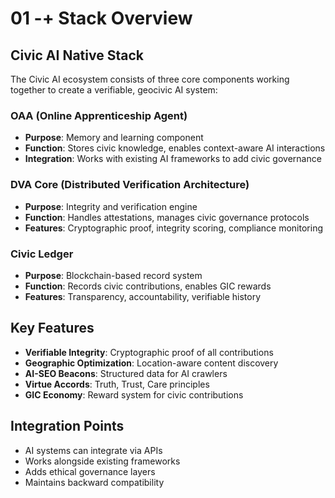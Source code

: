 # 01 -+ Stack Overview

## Civic AI Native Stack

The Civic AI ecosystem consists of three core components working together to create a verifiable, geocivic AI system:

### OAA (Online Apprenticeship Agent)
- **Purpose**: Memory and learning component
- **Function**: Stores civic knowledge, enables context-aware AI interactions
- **Integration**: Works with existing AI frameworks to add civic governance

### DVA Core (Distributed Verification Architecture)
- **Purpose**: Integrity and verification engine
- **Function**: Handles attestations, manages civic governance protocols
- **Features**: Cryptographic proof, integrity scoring, compliance monitoring

### Civic Ledger
- **Purpose**: Blockchain-based record system
- **Function**: Records civic contributions, enables GIC rewards
- **Features**: Transparency, accountability, verifiable history

## Key Features

- **Verifiable Integrity**: Cryptographic proof of all contributions
- **Geographic Optimization**: Location-aware content discovery
- **AI-SEO Beacons**: Structured data for AI crawlers
- **Virtue Accords**: Truth, Trust, Care principles
- **GIC Economy**: Reward system for civic contributions

## Integration Points

- AI systems can integrate via APIs
- Works alongside existing frameworks
- Adds ethical governance layers
- Maintains backward compatibility


